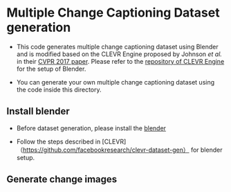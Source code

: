 # Multiple Change Captioning Dataset generation

- This code generates multiple change captioning dataset using Blender and is modified based on the CLEVR Engine proposed by Johnson *et al.* in their [CVPR 2017 paper](https://cs.stanford.edu/people/jcjohns/clevr/). Please refer to the [repository of CLEVR Engine](https://github.com/facebookresearch/clevr-dataset-gen) for the setup of Blender.

- You can generate your own multiple change captioning dataset using the code inside this directory.

## Install blender

- Before dataset generation, please install the [blender](https://www.blender.org/)

- Follow the steps described in [CLEVR]（https://github.com/facebookresearch/clevr-dataset-gen） for blender setup.

## Generate change images

